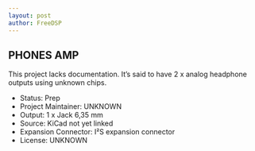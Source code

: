 ```yaml
---
layout: post
author: FreeDSP
---
```

<h2>PHONES AMP</h2>
<p>This project lacks documentation. It&rsquo;s said to have 2 x analog headphone outputs using unknown chips.&nbsp;</p>
<ul>
<li>Status: Prep</li>
<li>Project Maintainer: UNKNOWN</li>
<li>Output: 1 x Jack 6,35 mm</li>
<li>Source: KiCad not yet linked</li>
<li>Expansion Connector: I&sup2;S expansion connector</li>
<li>License: UNKNOWN</li>
</ul>
